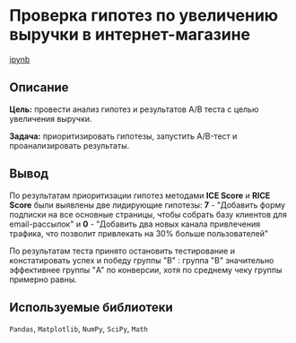 # Проверка гипотез по увеличению выручки в интернет-магазине  
[ipynb](https://github.com/Ekaterina-Smurova/yandex.practicum-da/blob/main/%D0%9F%D1%80%D0%B8%D0%BE%D1%80%D0%B8%D1%82%D0%B5%D0%B7%D0%B0%D1%86%D0%B8%D1%8F%20%D0%B8%20A-B%20%D1%82%D0%B5%D1%81%D1%82%D0%B8%D1%80%D0%BE%D0%B2%D0%B0%D0%BD%D0%B8%D0%B5%20%D0%B3%D0%B8%D0%BF%D0%BE%D1%82%D0%B5%D0%B7%20%D0%B4%D0%BB%D1%8F%20%D0%B8%D0%BD%D1%82%D0%B5%D1%80%D0%BD%D0%B5%D1%82-%D0%BC%D0%B0%D0%B3%D0%B0%D0%B7%D0%B8%D0%BD%D0%B0/%D0%9F%D1%80%D0%BE%D0%B2%D0%B5%D1%80%D0%BA%D0%B0%20%D1%81%D1%82%D0%B0%D1%82%D0%B8%D1%81%D1%82%D0%B8%D1%87%D0%B5%D1%81%D0%BA%D0%B8%D1%85%20%D0%B3%D0%B8%D0%BF%D0%BE%D1%82%D0%B5%D0%B7.ipynb)
## Описание  
**Цель:** провести анализ гипотез и результатов А/В теста с целью увеличения выручки.  

**Задача:** приоритизировать гипотезы, запустить A/B-тест и проанализировать результаты.  

## Вывод  
По результатам приоритизации гипотез методами **ICE Score** и **RICE Score** были выявлены две лидирующие гипотезы: **7** - "Добавить форму подписки на все основные страницы, чтобы собрать базу клиентов для email-рассылок" и **0** - "Добавить два новых канала привлечения трафика, что позволит привлекать на 30% больше пользователей"  

По результатам теста принято остановить тестирование и констатировать успех и победу группы "B" : группа "B" значительно эффективнее группы "A" по конверсии, хотя по среднему чеку группы примерно равны.

## Используемые библиотеки   
`Pandas`, `Matplotlib`, `NumPy`, `SciPy`, `Math`

